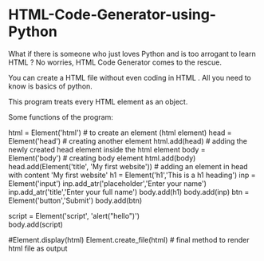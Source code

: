 # HTML-Code-Generator-using-Python

What if there is someone who just loves Python and is too arrogant to learn HTML ?
No worries, HTML Code Generator comes to the rescue.

You can create a HTML file without even coding in HTML .
All you need to know is basics of python.

This program treats every HTML element as an object.

Some functions of the program:


html = Element('html')      # to create an element (html element)
head = Element('head')      # creating another element
html.add(head)              # adding the newly created head element inside the html element
body = Element('body')      # creating body element
html.add(body)
head.add(Element('title', 'My first website'))        # adding an element in head  with content 'My first website'
h1 = Element('h1','This is a h1 heading')
inp = Element('input')
inp.add_atr('placeholder','Enter your name')
inp.add_atr('title','Enter your full name')
body.add(h1)
body.add(inp)
btn = Element('button','Submit')
body.add(btn)

script = Element('script', 'alert("hello")')    
body.add(script) 

#Element.display(html)
Element.create_file(html)    # final method to render html file as output
 
